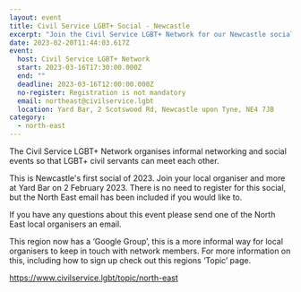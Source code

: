 ```yaml
---
layout: event
title: Civil Service LGBT+ Social - Newcastle
excerpt: "Join the Civil Service LGBT+ Network for our Newcastle social. "
date: 2023-02-20T11:44:03.617Z
event:
  host: Civil Service LGBT+ Network
  start: 2023-03-16T17:30:00.000Z
  end: ""
  deadline: 2023-03-16T12:00:00.000Z
  no-register: Registration is not mandatory
  email: northeast@civilservice.lgbt
  location: Yard Bar, 2 Scotswood Rd, Newcastle upon Tyne, NE4 7JB
category:
  - north-east
---
```

T﻿he Civil Service LGBT+ Network organises informal networking and social events so that LGBT+ civil servants can meet each other. 

T﻿his is Newcastle's first social of 2023. Join your local organiser and more at Yard Bar on 2 February 2023. There is no need to register for this social, but the North East email has been included if you would like to. 

I﻿f you have any questions about this event please send one of the North East local organisers an email.

This region now has a ‘Google Group’, this is a more informal way for local organisers to keep in touch with network members. For more information on this, including how to sign up check out this regions ‘Topic’ page.

<https://www.civilservice.lgbt/topic/north-east>